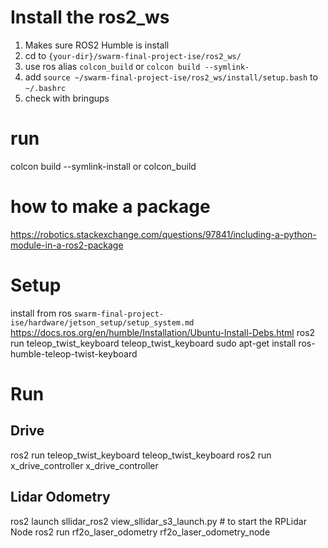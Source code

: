 # Install the ros2_ws 
1. Makes sure ROS2 Humble is install
1. cd to `{your-dir}/swarm-final-project-ise/ros2_ws/`
1. use ros alias `colcon_build` or `colcon build --symlink-`
1. add `source ~/swarm-final-project-ise/ros2_ws/install/setup.bash` to `~/.bashrc`
1. check with bringups

# run 
colcon build --symlink-install or colcon_build


# how to make a package 
https://robotics.stackexchange.com/questions/97841/including-a-python-module-in-a-ros2-package


# Setup 
install from ros `swarm-final-project-ise/hardware/jetson_setup/setup_system.md`
https://docs.ros.org/en/humble/Installation/Ubuntu-Install-Debs.html
ros2 run teleop_twist_keyboard teleop_twist_keyboard
sudo apt-get install ros-humble-teleop-twist-keyboard

# Run
## Drive 
ros2 run teleop_twist_keyboard teleop_twist_keyboard 
ros2 run x_drive_controller x_drive_controller
## Lidar Odometry
ros2 launch sllidar_ros2 view_sllidar_s3_launch.py # to start the RPLidar Node
ros2 run rf2o_laser_odometry rf2o_laser_odometry_node 